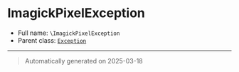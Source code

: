 
# ImagickPixelException





* Full name: `\ImagickPixelException`
* Parent class: [`Exception`](./Exception.md)






***
> Automatically generated on 2025-03-18
